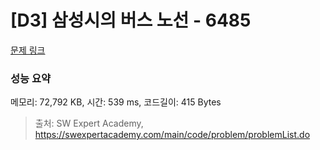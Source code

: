 # [D3] 삼성시의 버스 노선 - 6485 

[문제 링크](https://swexpertacademy.com/main/code/problem/problemDetail.do?contestProbId=AWczm7QaACgDFAWn) 

### 성능 요약

메모리: 72,792 KB, 시간: 539 ms, 코드길이: 415 Bytes



> 출처: SW Expert Academy, https://swexpertacademy.com/main/code/problem/problemList.do